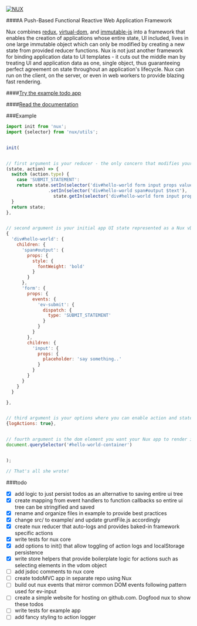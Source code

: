 [![NUX](http://i.imgur.com/vZHsn0E.png)](http://marknutter.github.io/nux)

####A Push-Based Functional Reactive Web Application Framework

Nux combines [redux](http://redux.js.org), [virtual-dom](https://github.com/Matt-Esch/virtual-dom), and [immutable-js](http://redux.js.org) into a framework that enables the creation of applications whose entire state, UI included, lives in one large immutable object which can only be modified by creating a new state from provided reducer functions. Nux is not just another framework for binding application data to UI templates - it cuts out the middle man by treating UI and application data as one, single object, thus guaranteeing perfect agreement on state throughout an application's lifecycle. Nux can run on the client, on the server, or even in web workers to provide blazing fast rendering.

####[Try the example todo app](http://marknutter.github.io/nux/example/index.html)

####[Read the documentation](http://marknutter.github.io/nux/docs/module-index.html)

###Example

```js
import init from 'nux';
import {selector} from 'nux/utils';


init(


// first argument is your reducer - the only concern that modifies your app's state
(state, action) => {
  switch (action.type) {
    case 'SUBMIT_STATEMENT':
    return state.setIn(selector('div#hello-world form input props value'), '')
                .setIn(selector('div#hello-world span#output $text'),
                  state.getIn(selector('div#hello-world form input props value')));
  }
  return state;
},


// second argument is your initial app UI state represented as a Nux vDom object
{
  'div#hello-world': {
    children: {
      'span#output': {
        props: {
          style: {
            fontWeight: 'bold'
          }
        }
      },
      'form': {
        props: {
          events: {
            'ev-submit': {
              dispatch: {
                type: 'SUBMIT_STATEMENT'
              }
            }
          }
        },
        children: {
          'input': {
            props: {
              placeholder: 'say something..'
            }
          }
        }
      }
    }
  }

},


// third argument is your options where you can enable action and state logging
{logActions: true},


// fourth argument is the dom element you want your Nux app to render inside of
document.querySelector('#hello-world-container')


);

// That's all she wrote!
```

###todo

- [x] add logic to just persist todos as an alternative to saving entire ui tree
- [x] create mapping from event handlers to function callbacks so entire ui tree can be stringified and saved
- [x] rename and organize files in example to provide best practices
- [x] change src/ to example/ and update gruntFile.js accordingly
- [x] create nux reducer that auto-logs and provides baked-in framework specific actions
- [x] write tests for nux core
- [x] add options to init() that allow toggling of action logs and localStorage persistence
- [x] write store helpers that provide boilerplate logic for actions such as selecting elements in the vdom object
- [ ] add jsdoc comments to nux core
- [ ] create todoMVC app in separate repo using Nux
- [ ] build out nux events that mirror common DOM events following pattern used for ev-input
- [ ] create a simple website for hosting on github.com. Dogfood nux to show these todos
- [ ] write tests for example app
- [ ] add fancy styling to action logger
